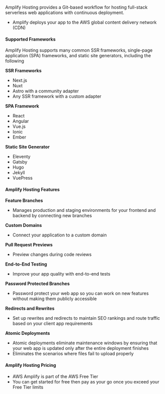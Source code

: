 Amplify Hosting provides a Git-based workflow for hosting full-stack serverless web applications with continuous deployment.
- Amplify deploys your app to the AWS global content delivery network (CDN)

#### Supported Frameworks
Amplify Hosting supports many common SSR frameworks, single-page application (SPA) frameworks, and static site generators, including the following

**SSR Frameworks**
- Next.js
- Nuxt
- Astro with a community adapter
- Any SSR framework with a custom adapter

**SPA Framework**
- React
- Angular
- Vue.js
- Ionic
- Ember

**Static Site Generator**
- Eleventy
- Gatsby
- Hugo
- Jekyll
- VuePress

#### Amplify Hosting Features

**Feature Branches**
- Manages production and staging environments for your frontend and backend by connecting new branches

**Custom Domains**
- Connect your application to a custom domain

**Pull Request Previews**
- Preview changes during code reviews

**End-to-End Testing**
- Improve your app quality with end-to-end tests

**Password Protected Branches**
- Password protect your web app so you can work on new features without making them publicly accessible

**Redirects and Rewrites**
- Set up rewrites and redirects to maintain SEO rankings and route traffic based on your client app requirements

**Atomic Deployments**
- Atomic deployments eliminate maintenance windows by ensuring that your web app is updated only after the entire deployment finishes
- Eliminates the scenarios where files fail to upload properly

#### Amplify Hosting Pricing
- AWS Amplify is part of the AWS Free Tier
- You can get started for free then pay as your go once you exceed your Free Tier limits

